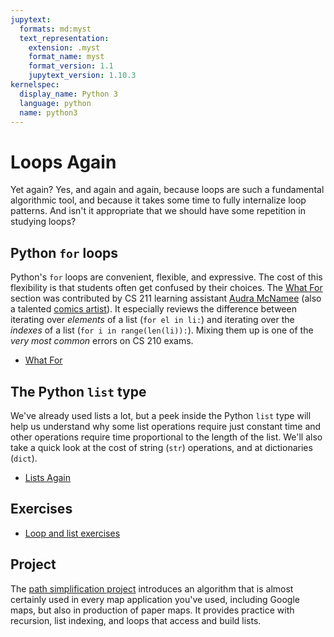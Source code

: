 ```yaml
---
jupytext:
  formats: md:myst
  text_representation:
    extension: .myst
    format_name: myst
    format_version: 1.1
    jupytext_version: 1.10.3
kernelspec:
  display_name: Python 3
  language: python
  name: python3
---
```

# Loops Again

Yet again?  Yes, and again and again, because loops are such a 
fundamental algorithmic tool, and because it takes some time to 
fully internalize loop patterns.  And isn't it appropriate that we 
should have some repetition in studying loops? 

## Python `for` loops

Python's `for` loops are convenient, flexible, and expressive.  The 
cost of this flexibility is that students often get confused by 
their choices.  The [What For](08-02-WhatFor.md) section was 
contributed by CS 211 learning assistant
[Audra McNamee](https://audmcname.com/) (also a talented
[comics artist](https://audmcname.com/cat/comics/)).  It especially 
reviews the difference between iterating over _elements_ of a 
list (`for el in li:`) and iterating over the _indexes_ of a list 
(`for i in range(len(li)):`).  Mixing them up is one of the _very 
most common_ errors on CS 210 exams. 

- [What For](08-02-WhatFor.md)

## The Python `list` type

We've already used lists a lot, but a peek inside the Python `list` 
type will help us understand why some list operations require just 
constant time and other operations require time proportional to the 
length of the list.  We'll also take a quick look at the cost of 
string (`str`) operations, and at dictionaries (`dict`). 

- [Lists Again](08-03-Lists-Again.md)


## Exercises

- [Loop and list exercises](08-04-Exercises.md)

## Project

The [path simplification project](
https://github.com/UO-CS210/08-Path-Simplifier)
introduces an algorithm that is almost certainly used in every map 
application you've used, including Google maps, but also in 
production of paper maps.  It provides practice with recursion, list 
indexing, and loops that access and build lists.